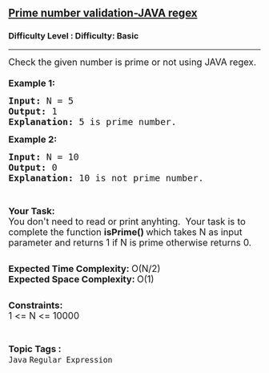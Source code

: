<h2><a href="https://www.geeksforgeeks.org/problems/prime-number-validation-java-regex0450/0">Prime number validation-JAVA regex</a></h2><h3>Difficulty Level : Difficulty: Basic</h3><hr><div class="problems_problem_content__Xm_eO"><p dir="ltr"><span style="font-size:18px">Check the given number is prime or not using JAVA regex.<br>
<br>
<strong>Example 1:</strong></span></p>

<pre dir="ltr"><span style="font-size:18px"><strong>Input: </strong>N = 5
<strong>Output: </strong>1
<strong>Explanation: </strong>5 is prime number.</span>
</pre>

<p dir="ltr"><span style="font-size:18px"><strong>Example 2:</strong></span></p>

<pre dir="ltr"><span style="font-size:18px"><strong>Input: </strong>N = 10
<strong>Output: </strong>0
<strong>Explanation: </strong>10 is not prime number.</span>
</pre>

<p dir="ltr">&nbsp;</p>

<p dir="ltr"><span style="font-size:18px"><strong>Your Task:</strong><br>
You don't need to read or print anyhting.&nbsp; Your task is to complete the function&nbsp;<strong>isPrime()&nbsp;</strong>which takes N as input parameter and returns 1 if N is prime otherwise returns 0.</span><br>
&nbsp;</p>

<p dir="ltr"><span style="font-size:18px"><strong>Expected Time Complexity:&nbsp;</strong>O(N/2)<br>
<strong>Expected Space Complexity:&nbsp;</strong>O(1)</span><br>
&nbsp;</p>

<p dir="ltr"><span style="font-size:18px"><strong>Constraints:</strong><br>
1 &lt;= N &lt;= 10000</span></p>
</div><br><p><span style=font-size:18px><strong>Topic Tags : </strong><br><code>Java</code>&nbsp;<code>Regular Expression</code>&nbsp;